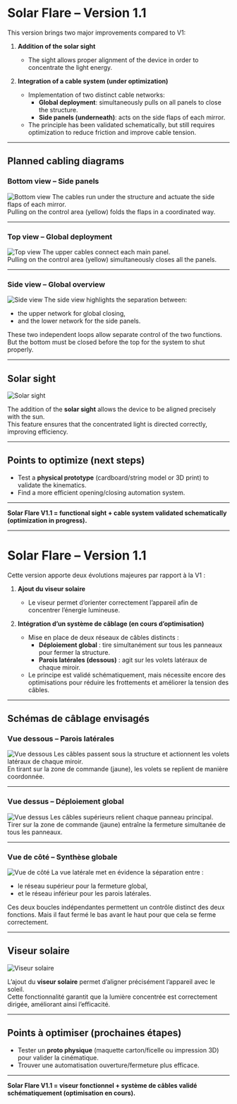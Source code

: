 # Solar Flare – Version 1.1

This version brings two major improvements compared to V1:

1. **Addition of the solar sight**  
   - The sight allows proper alignment of the device in order to concentrate the light energy.  

2. **Integration of a cable system (under optimization)**  
   - Implementation of two distinct cable networks:  
     - **Global deployment**: simultaneously pulls on all panels to close the structure.  
     - **Side panels (underneath)**: acts on the side flaps of each mirror.  
   - The principle has been validated schematically, but still requires optimization to reduce friction and improve cable tension.

---

## Planned cabling diagrams

### Bottom view – Side panels
![Bottom view](../images/schema_cable_dessous.png)
The cables run under the structure and actuate the side flaps of each mirror.  
Pulling on the control area (yellow) folds the flaps in a coordinated way.

---

### Top view – Global deployment
![Top view](../images/schema_cable_dessus.png) 
The upper cables connect each main panel.  
Pulling on the control area (yellow) simultaneously closes all the panels.

---

### Side view – Global overview
![Side view](../images/schema_cable_cote.png)
The side view highlights the separation between:  
- the upper network for global closing,  
- and the lower network for the side panels.  

These two independent loops allow separate control of the two functions.  
But the bottom must be closed before the top for the system to shut properly.

---

## Solar sight

![Solar sight](../images/viseur.png)

The addition of the **solar sight** allows the device to be aligned precisely with the sun.  
This feature ensures that the concentrated light is directed correctly, improving efficiency.

---

## Points to optimize (next steps)
- Test a **physical prototype** (cardboard/string model or 3D print) to validate the kinematics.  
- Find a more efficient opening/closing automation system.  

---

**Solar Flare V1.1 = functional sight + cable system validated schematically (optimization in progress).**

---

# Solar Flare – Version 1.1

Cette version apporte deux évolutions majeures par rapport à la V1 :

1. **Ajout du viseur solaire**  
   - Le viseur permet d’orienter correctement l’appareil afin de concentrer l’énergie lumineuse.  

2. **Intégration d’un système de câblage (en cours d’optimisation)**  
   - Mise en place de deux réseaux de câbles distincts :  
     - **Déploiement global** : tire simultanément sur tous les panneaux pour fermer la structure.  
     - **Parois latérales (dessous)** : agit sur les volets latéraux de chaque miroir.  
   - Le principe est validé schématiquement, mais nécessite encore des optimisations pour réduire les frottements et améliorer la tension des câbles.

---

## Schémas de câblage envisagés

### Vue dessous – Parois latérales
![Vue dessous](../images/schema_cable_dessous.png)
Les câbles passent sous la structure et actionnent les volets latéraux de chaque miroir.  
En tirant sur la zone de commande (jaune), les volets se replient de manière coordonnée.

---

### Vue dessus – Déploiement global
![Vue dessus](../images/schema_cable_dessus.png)
Les câbles supérieurs relient chaque panneau principal.  
Tirer sur la zone de commande (jaune) entraîne la fermeture simultanée de tous les panneaux.

---

### Vue de côté – Synthèse globale
![Vue de côté](../images/schema_cable_cote.png) 
La vue latérale met en évidence la séparation entre :  
- le réseau supérieur pour la fermeture global,  
- et le réseau inférieur pour les parois latérales.  

Ces deux boucles indépendantes permettent un contrôle distinct des deux fonctions. Mais il faut fermé le bas avant le haut pour que cela se ferme correctement.

---

## Viseur solaire

![Viseur solaire](../images/viseur.png)

L’ajout du **viseur solaire** permet d’aligner précisément l’appareil avec le soleil.  
Cette fonctionnalité garantit que la lumière concentrée est correctement dirigée, améliorant ainsi l’efficacité.

---

## Points à optimiser (prochaines étapes)
- Tester un **proto physique** (maquette carton/ficelle ou impression 3D) pour valider la cinématique.
- Trouver une automatisation ouverture/fermeture plus efficace.   

---

**Solar Flare V1.1 = viseur fonctionnel + système de câbles validé schématiquement (optimisation en cours).**
